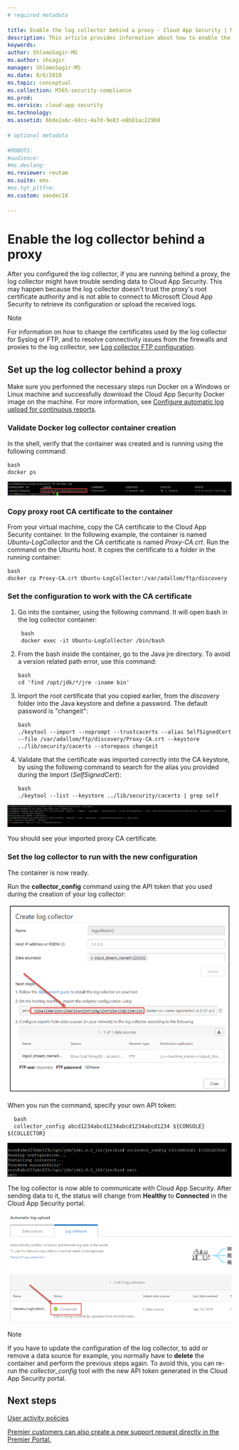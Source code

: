 ```yaml
---
# required metadata

title: Enable the log collector behind a proxy - Cloud App Security | Microsoft Docs
description: This article provides information about how to enable the Cloud App Security Cloud Discovery log collector from behind a proxy.
keywords:
author: ShlomoSagir-MS
ms.author: shsagir
manager: ShlomoSagir-MS
ms.date: 8/6/2019
ms.topic: conceptual
ms.collection: M365-security-compliance
ms.prod:
ms.service: cloud-app-security
ms.technology:
ms.assetid: 6bde2a6c-60cc-4a7d-9e83-e8b81ac229b0

# optional metadata

#ROBOTS:
#audience:
#ms.devlang:
ms.reviewer: reutam
ms.suite: ems
#ms.tgt_pltfrm:
ms.custom: seodec18

---
```

# Enable the log collector behind a proxy

After you configured the log collector, if you are running behind a proxy, the log collector might have trouble sending data to Cloud App Security. This may happen because the log collector doesn't trust the proxy's root certificate authority and is not able to connect to Microsoft Cloud App Security to retrieve its configuration or upload the received logs.

>[!NOTE]
> For information on how to change the certificates used by the log collector for Syslog or FTP, and to resolve connectivity issues from the firewalls and proxies to the log collector, see [Log collector FTP configuration](log-collector-ftp.md).
>

## Set up the log collector behind a proxy

Make sure you performed the necessary steps run Docker on a Windows or Linux machine and successfully download the Cloud App Security Docker image on the machine. For more information, see [Configure automatic log upload for continuous reports](discovery-docker.md).

### Validate Docker log collector container creation

In the shell, verify that the container was created and is running using the following command:

    bash
    docker ps

![docker ps](./media/docker-1.png "docker ps")

### Copy proxy root CA certificate to the container

From your virtual machine, copy the CA certificate to the Cloud App Security container. In the following example, the container is named *Ubuntu-LogCollector* and the CA certificate is named *Proxy-CA.crt*.
Run the command on the Ubuntu host. It copies the certificate to a folder in the running container:

    bash
    docker cp Proxy-CA.crt Ubuntu-LogCollector:/var/adallom/ftp/discovery

### Set the configuration to work with the CA certificate

1. Go into the container, using the following command. It will open bash in the log collector container:

        bash
        docker exec -it Ubuntu-LogCollector /bin/bash

2. From the bash inside the container, go to the Java jre directory. To avoid a version related path error, use this command:

       bash
       cd 'find /opt/jdk/*/jre -iname bin'

3. Import the root certificate that you copied earlier, from the *discovery* folder into the Java keystore and define a password. The default password is "changeit":

       bash
       ./keytool --import --noprompt --trustcacerts --alias SelfSignedCert --file /var/adallom/ftp/discovery/Proxy-CA.crt --keystore ../lib/security/cacerts --storepass changeit

4. Validate that the certificate was imported correctly into the CA keystore, by using the following command to search for the alias you provided during the import (*SelfSignedCert*):

       bash
       ./keytool --list --keystore ../lib/security/cacerts | grep self

![keytool](./media/docker-2.png "keytool")

You should see your imported proxy CA certificate.

### Set the log collector to run with the new configuration

The container is now ready.

Run the **collector_config** command using the API token that you used during the creation of your log collector:

![API token](./media/docker-3.png "API token")

When you run the command, specify your own API token:

      bash
      collector_config abcd1234abcd1234abcd1234abcd1234 ${CONSOLE} ${COLLECTOR}


![Configuration update](./media/docker-4.png "Configuration update")

The log collector is now able to communicate with Cloud App Security. After sending data to it, the status will change from **Healthy** to **Connected** in the Cloud App Security portal.

![Status](./media/docker-5.png "Status")

>[!NOTE]
> If you have to update the configuration of the log collector, to add or remove a data source for example, you normally have to **delete** the container and perform the previous steps again. To avoid this, you can re-run the *collector_config* tool with the new API token generated in the Cloud App Security portal.

## Next steps

[User activity policies](user-activity-policies.md)

[Premier customers can also create a new support request directly in the Premier Portal.](https://premier.microsoft.com/)
